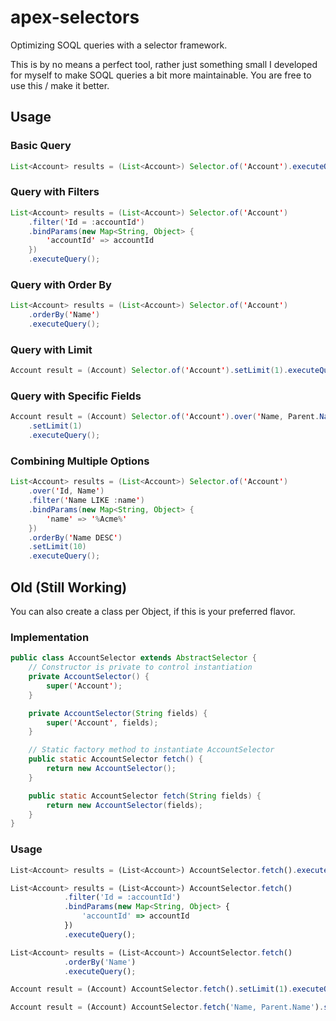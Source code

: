 # apex-selectors
Optimizing SOQL queries with a selector framework.

This is by no means a perfect tool, rather just something small I developed for myself to make SOQL queries a bit more maintainable. You are free to use this / make it better.

## Usage

### Basic Query

```java
List<Account> results = (List<Account>) Selector.of('Account').executeQuery();
```

### Query with Filters

```java
List<Account> results = (List<Account>) Selector.of('Account')
    .filter('Id = :accountId')
    .bindParams(new Map<String, Object> {
        'accountId' => accountId
    })
    .executeQuery();
```

### Query with Order By

```java
List<Account> results = (List<Account>) Selector.of('Account')
    .orderBy('Name')
    .executeQuery();
```

### Query with Limit

```java
Account result = (Account) Selector.of('Account').setLimit(1).executeQuery();
```

### Query with Specific Fields

```java
Account result = (Account) Selector.of('Account').over('Name, Parent.Name')
    .setLimit(1)
    .executeQuery();
```

### Combining Multiple Options

```java
List<Account> results = (List<Account>) Selector.of('Account')
    .over('Id, Name')
    .filter('Name LIKE :name')
    .bindParams(new Map<String, Object> {
        'name' => '%Acme%'
    })
    .orderBy('Name DESC')
    .setLimit(10)
    .executeQuery();
```

## Old (Still Working)

You can also create a class per Object, if this is your preferred flavor.

### Implementation

```java
public class AccountSelector extends AbstractSelector {
    // Constructor is private to control instantiation
    private AccountSelector() {
        super('Account');
    }

    private AccountSelector(String fields) {
        super('Account', fields);
    }

    // Static factory method to instantiate AccountSelector
    public static AccountSelector fetch() {
        return new AccountSelector();
    }

    public static AccountSelector fetch(String fields) {
        return new AccountSelector(fields);
    }
}

```

### Usage

```javascript
List<Account> results = (List<Account>) AccountSelector.fetch().executeQuery();

List<Account> results = (List<Account>) AccountSelector.fetch()
            .filter('Id = :accountId')
            .bindParams(new Map<String, Object> {
                'accountId' => accountId
            })
            .executeQuery();

List<Account> results = (List<Account>) AccountSelector.fetch()
            .orderBy('Name')
            .executeQuery();

Account result = (Account) AccountSelector.fetch().setLimit(1).executeQuery();

Account result = (Account) AccountSelector.fetch('Name, Parent.Name').setLimit(1).executeQuery();

```

